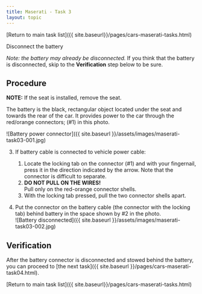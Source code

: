 ```yaml
---
title: Maserati - Task 3
layout: topic
---
```


<p class="returnLink">
[Return to main task list]({{ site.baseurl}}/pages/cars-maserati-tasks.html)
<p>

Disconnect the battery 

_Note: the battery may already be disconnected._ If you think that the battery is disconnected, skip to the **Verification** step below to be sure.

## Procedure

**NOTE:** If the seat is installed, remove the seat.

The battery is the black, rectangular object located under the seat and towards the rear of the car. It provides power to the car through the red/orange connectors; (#1) in this photo.

![Battery power connector]({{ site.baseurl }}/assets/images/maserati-task03-001.jpg)

3. If battery cable is connected to vehicle power cable:
	1. Locate the locking tab on the connector (#1) and with your fingernail, press it in the direction indicated by the arrow. Note that the connector is difficult to separate.
	2. **DO NOT PULL ON THE WIRES!** <br />Pull only on the red-orange connector shells.
	2. With the locking tab pressed, pull the two connector shells apart.

4. Put the connector on the battery cable (the connector with the locking tab) behind battery in the space shown by #2 in the photo. <br />![Battery disconnected]({{ site.baseurl }}/assets/images/maserati-task03-002.jpg)


## Verification

After the battery connector is disconnected and stowed behind the battery, you can proceed to [the next task]({{ site.baseurl }}/pages/cars-maserati-task04.html).

<p class="returnLink">[Return to main task list]({{ site.baseurl}}/pages/cars-maserati-tasks.html)<p>

